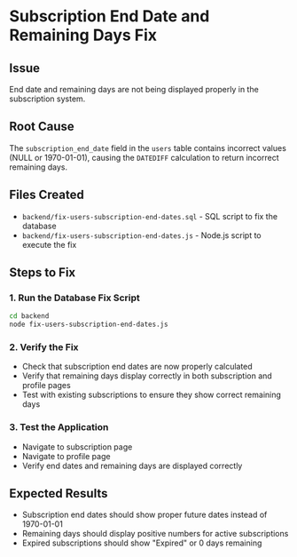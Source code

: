 # Subscription End Date and Remaining Days Fix

## Issue
End date and remaining days are not being displayed properly in the subscription system.

## Root Cause
The `subscription_end_date` field in the `users` table contains incorrect values (NULL or 1970-01-01), causing the `DATEDIFF` calculation to return incorrect remaining days.

## Files Created
- `backend/fix-users-subscription-end-dates.sql` - SQL script to fix the database
- `backend/fix-users-subscription-end-dates.js` - Node.js script to execute the fix

## Steps to Fix

### 1. Run the Database Fix Script
```bash
cd backend
node fix-users-subscription-end-dates.js
```

### 2. Verify the Fix
- Check that subscription end dates are now properly calculated
- Verify that remaining days display correctly in both subscription and profile pages
- Test with existing subscriptions to ensure they show correct remaining days

### 3. Test the Application
- Navigate to subscription page
- Navigate to profile page
- Verify end dates and remaining days are displayed correctly

## Expected Results
- Subscription end dates should show proper future dates instead of 1970-01-01
- Remaining days should display positive numbers for active subscriptions
- Expired subscriptions should show "Expired" or 0 days remaining
